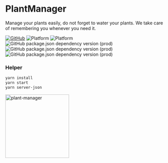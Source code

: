# PlantManager

Manage your plants easily, do not forget to water your plants. We take care of remembering you whenever you need it.

[![GitHub](https://img.shields.io/github/license/gabrielleles18/plant-manager)](https://github.com/gabrielleles18/plant-manager/blob/main/LICENSE)
![Platform](http://img.shields.io/badge/platform-android-green.svg?style=flat)
![Platform](http://img.shields.io/badge/platform-ios-green.svg?style=flat)
![GitHub package.json dependency version (prod)](https://img.shields.io/github/package-json/dependency-version/gabrielleles18/plant-manager/expo)
![GitHub package.json dependency version (prod)](https://img.shields.io/github/package-json/dependency-version/gabrielleles18/plant-manager/react)
![GitHub package.json dependency version (prod)](https://img.shields.io/github/package-json/dependency-version/gabrielleles18/plant-manager/axios)

### Helper

```bash  
yarn install 
yarn start
yarn server-json
```

<a href="https://drive.google.com/uc?export=view&id=1FnrXpXc5THIpH_UEtzP17ULjXOqSfzpl"><img src="https://drive.google.com/uc?export=view&id=1FnrXpXc5THIpH_UEtzP17ULjXOqSfzpl" style="width: 200px; max-width: 100%; height: auto" title="plant-manager" />
